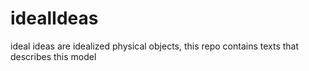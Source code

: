 # idealIdeas
ideal ideas are idealized physical objects, this repo contains texts that describes this model
